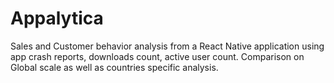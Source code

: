 # Appalytica
Sales and Customer behavior analysis from a React Native application using app crash reports, downloads count, active user count. Comparison on Global scale as well as countries specific analysis.

